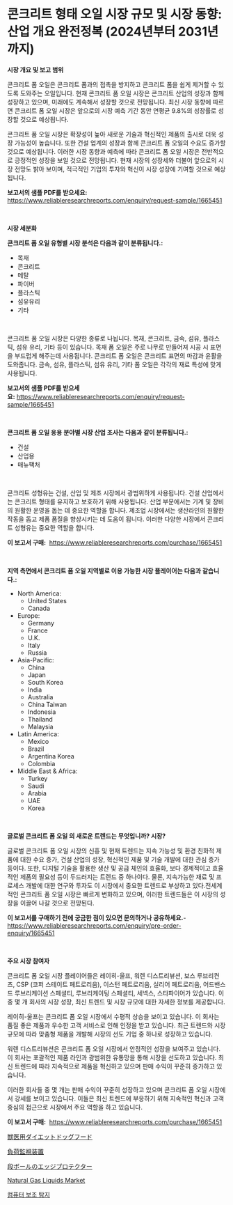 <p><h1>콘크리트 형태 오일 시장 규모 및 시장 동향: 산업 개요 완전정복 (2024년부터 2031년까지)</h1></p><p><strong>시장 개요 및 보고 범위</strong></p>
<p><p>콘크리트 폼 오일은 콘크리트 폼과의 접촉을 방지하고 콘크리트 폼을 쉽게 제거할 수 있도록 도와주는 오일입니다. 현재 콘크리트 폼 오일 시장은 콘크리트 산업의 성장과 함께 성장하고 있으며, 미래에도 계속해서 성장할 것으로 전망됩니다. 최신 시장 동향에 따르면 콘크리트 폼 오일 시장은 앞으로의 시장 예측 기간 동안 연평균 9.8%의 성장률로 성장할 것으로 예상됩니다.</p><p>콘크리트 폼 오일 시장은 확장성이 높아 새로운 기술과 혁신적인 제품의 출시로 더욱 성장 가능성이 높습니다. 또한 건설 업계의 성장과 함께 콘크리트 폼 오일의 수요도 증가할 것으로 예상됩니다. 이러한 시장 동향과 예측에 따라 콘크리트 폼 오일 시장은 전반적으로 긍정적인 성장을 보일 것으로 전망됩니다. 현재 시장의 성장세와 더불어 앞으로의 시장 전망도 밝아 보이며, 적극적인 기업의 투자와 혁신이 시장 성장에 기여할 것으로 예상됩니다.</p></p>
<p><strong>보고서의 샘플 PDF를 받으세요:</strong> <a href="https://www.reliableresearchreports.com/enquiry/request-sample/1665451">https://www.reliableresearchreports.com/enquiry/request-sample/1665451</a></p>
<p>&nbsp;</p>
<p><strong>시장 세분화</strong></p>
<p><strong>콘크리트 폼 오일 유형별 시장 분석은 다음과 같이 분류됩니다.:</strong></p>
<p><ul><li>목재</li><li>콘크리트</li><li>메탈</li><li>파이버</li><li>플라스틱</li><li>섬유유리</li><li>기타</li></ul></p>
<p>&nbsp;</p>
<p><p>콘크리트 폼 오일 시장은 다양한 종류로 나뉩니다. 목재, 콘크리트, 금속, 섬유, 플라스틱, 섬유 유리, 기타 등이 있습니다. 목재 폼 오일은 주로 나무로 만들어져 시공 시 표면을 부드럽게 해주는데 사용됩니다. 콘크리트 폼 오일은 콘크리트 표면의 마감과 윤활을 도와줍니다. 금속, 섬유, 플라스틱, 섬유 유리, 기타 폼 오일은 각각의 재료 특성에 맞게 사용됩니다.</p></p>
<p><strong>보고서의 샘플 PDF를 받으세요:</strong>&nbsp;<a href="https://www.reliableresearchreports.com/enquiry/request-sample/1665451">https://www.reliableresearchreports.com/enquiry/request-sample/1665451</a></p>
<p>&nbsp;</p>
<p><strong> 콘크리트 폼 오일 응용 분야별 시장 산업 조사는 다음과 같이 분류됩니다.:</strong></p>
<p><ul><li>건설</li><li>산업용</li><li>매뉴팩처</li></ul></p>
<p>&nbsp;</p>
<p><p>콘크리트 성형유는 건설, 산업 및 제조 시장에서 광범위하게 사용됩니다. 건설 산업에서는 콘크리트 형태를 유지하고 보호하기 위해 사용됩니다. 산업 부문에서는 기계 및 장비의 원활한 운영을 돕는 데 중요한 역할을 합니다. 제조업 시장에서는 생산라인의 원활한 작동을 돕고 제품 품질을 향상시키는 데 도움이 됩니다. 이러한 다양한 시장에서 콘크리트 성형유는 중요한 역할을 합니다.</p></p>
<p><strong>이 보고서 구매:</strong>&nbsp; <a href="https://www.reliableresearchreports.com/purchase/1665451">https://www.reliableresearchreports.com/purchase/1665451</a></p>
<p>&nbsp;</p>
<p><strong>지역 측면에서 콘크리트 폼 오일 지역별로 이용 가능한 시장 플레이어는 다음과 같습니다.:</strong></p>
<p><ul>
    <li>
        North America:
        <ul>
            <li>United States</li>
            <li>Canada</li>
        </ul>
    </li>
    <li>
        Europe:
        <ul>
            <li>Germany</li>
            <li>France</li>
            <li>U.K.</li>
            <li>Italy</li>
            <li>Russia</li>
        </ul>
    </li>
    <li>
        Asia-Pacific:
        <ul>
            <li>China</li>
            <li>Japan</li>
            <li>South Korea</li>
            <li>India</li>
            <li>Australia</li>
            <li>China Taiwan</li>
            <li>Indonesia</li>
            <li>Thailand</li>
            <li>Malaysia</li>
        </ul>
    </li>
    <li>
        Latin America:
        <ul>
            <li>Mexico</li>
            <li>Brazil</li>
            <li>Argentina Korea</li>
            <li>Colombia</li>
        </ul>
    </li>
    <li>
        Middle East & Africa:
        <ul>
            <li>Turkey</li>
            <li>Saudi</li>
            <li>Arabia</li>
            <li>UAE</li>
            <li>Korea</li>
        </ul>
    </li>
    </ul></p>
<p>&nbsp;</p>
<p><strong>글로벌 콘크리트 폼 오일 의 새로운 트렌드는 무엇입니까? 시장?</strong></p>
<p><p>글로벌 콘크리트 폼 오일 시장의 신흥 및 현재 트렌드는 지속 가능성 및 환경 친화적 제품에 대한 수요 증가, 건설 산업의 성장, 혁신적인 제품 및 기술 개발에 대한 관심 증가 등이다. 또한, 디지털 기술을 활용한 생산 및 공급 체인의 효율화, 보다 경제적이고 효율적인 제품의 필요성 등이 두드러지는 트렌드 중 하나이다. 물론, 지속가능한 재료 및 프로세스 개발에 대한 연구와 투자도 이 시장에서 중요한 트렌드로 부상하고 있다.전세계적인 콘크리트 폼 오일 시장은 빠르게 변화하고 있으며, 이러한 트렌드들은 이 시장의 성장을 이끌어 나갈 것으로 전망된다.</p></p>
<p><strong>이 보고서를 구매하기 전에 궁금한 점이 있으면 문의하거나 공유하세요.</strong>- <a href="https://www.reliableresearchreports.com/enquiry/pre-order-enquiry/1665451">https://www.reliableresearchreports.com/enquiry/pre-order-enquiry/1665451</a></p>
<p>&nbsp;</p>
<p><strong>주요 시장 참여자</strong></p>
<p><p>콘크리트 폼 오일 시장 플레이어들은 레이히-울프, 워렌 디스트리뷰션, 보스 루브리컨츠, CSP (코퍼 스테이트 페트로리움), 이스턴 페트로리움, 실리어 페트로리움, 어드밴스드 루브리케이션 스페셜티, 루브리케이팅 스페셜티, 세넥스, 스타파이어가 있습니다. 이 중 몇 개 회사의 시장 성장, 최신 트렌드 및 시장 규모에 대한 자세한 정보를 제공합니다. </p><p>레이히-울프는 콘크리트 폼 오일 시장에서 수평적 상승을 보이고 있습니다. 이 회사는 품질 좋은 제품과 우수한 고객 서비스로 인해 인정을 받고 있습니다. 최근 트렌드와 시장 규모에 따라 맞춤형 제품을 개발해 시장의 선도 기업 중 하나로 성장하고 있습니다. </p><p>워렌 디스트리뷰션은 콘크리트 폼 오일 시장에서 안정적인 성장을 보여주고 있습니다. 이 회사는 포괄적인 제품 라인과 광범위한 유통망을 통해 시장을 선도하고 있습니다. 최신 트렌드에 따라 지속적으로 제품을 혁신하고 있으며 판매 수익이 꾸준히 증가하고 있습니다. </p><p>이러한 회사들 중 몇 개는 판매 수익이 꾸준히 성장하고 있으며 콘크리트 폼 오일 시장에서 강세를 보이고 있습니다. 이들은 최신 트렌드에 부응하기 위해 지속적인 혁신과 고객 중심의 접근으로 시장에서 주요 역할을 하고 있습니다.</p></p>
<p><strong>이 보고서 구매:</strong>&nbsp;&nbsp;<a href="https://www.reliableresearchreports.com/purchase/1665451">https://www.reliableresearchreports.com/purchase/1665451</a></p>
<p><p><a href="https://medium.com/@elihomenick1943/%E7%8D%A3%E5%8C%BB%E9%A3%9F%E7%8A%AC%E7%94%A8%E3%83%95%E3%83%BC%E3%83%89%E5%B8%82%E5%A0%B4%E3%81%AE%E8%A6%8F%E6%A8%A1%E3%81%A8%E5%B8%82%E5%A0%B4%E5%8B%95%E5%90%91-%E5%AE%8C%E5%85%A8%E3%81%AA%E6%A5%AD%E7%95%8C%E6%A6%82%E8%A6%81-2024%E5%B9%B4%E3%81%8B%E3%82%892031%E5%B9%B4-159617e233ee">獣医用ダイエットドッグフード</a></p><p><a href="https://medium.com/@lillianamurazik2023/%E8%A3%85%E8%8D%B7%E9%87%8F%E7%9B%A3%E8%A6%96%E6%A9%9F%E5%99%A8%E5%B8%82%E5%A0%B4-%E5%B8%82%E5%A0%B4%E3%82%B7%E3%82%A7%E3%82%A2-%E5%B8%82%E5%A0%B4%E5%8B%95%E5%90%91-%E3%81%8A%E3%82%88%E3%81%B3%E5%B0%86%E6%9D%A5%E3%81%AE%E6%88%90%E9%95%B7%E3%82%92%E6%8E%A2%E3%82%8B-e7fec05602ab">負荷監視装置</a></p><p><a href="https://github.com/NashBeahan2023/Market-Research-Report-List-1/blob/main/848477415970.md">段ボールのエッジプロテクター</a></p><p><a href="https://github.com/lylyparadise/Market-Research-Report-List-2/blob/main/natural-gas-liquids-market.md">Natural Gas Liquids Market</a></p><p><a href="https://github.com/Maeennan456456/Market-Research-Report-List-1/blob/main/180463714731.md">컴퓨터 보조 탐지</a></p></p>
